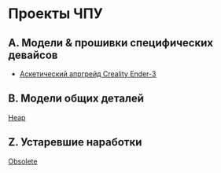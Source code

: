 ﻿# Проекты ЧПУ

## A. Модели & прошивки специфических девайсов
- [Аскетический апргрейд Creality Ender-3](3d-printer/ender-3)

## B. Модели общих деталей
[Heap](3d-printed-parts)

## Z. Устаревшие наработки
[Obsolete](.obsolete)
